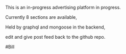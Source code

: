 This is an in-progress advertising platform in progress. 

Currently 8 sections are available, 

Held by graphql and mongoose in the backend, 

edit and give post feed back to the github repo.

#Bill
